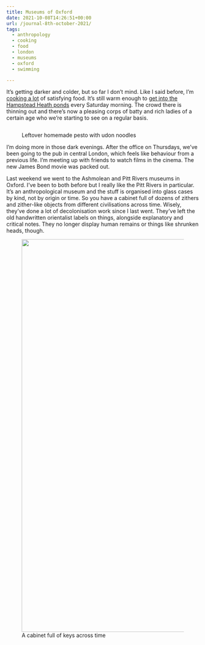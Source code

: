 ```yaml
---
title: Museums of Oxford
date: 2021-10-08T14:26:51+00:00
url: /journal-8th-october-2021/
tags:
  - anthropology
  - cooking
  - food
  - london
  - museums
  - oxford
  - swimming

---
```

 

It&#8217;s getting darker and colder, but so far I don&#8217;t mind. Like I said before, I&#8217;m [cooking a lot][1] of satisfying food. It&#8217;s still warm enough to [get into the Hampstead Heath ponds][2] every Saturday morning. The crowd there is thinning out and there&#8217;s now a pleasing corps of batty and rich ladies of a certain age who we&#8217;re starting to see on a regular basis.<figure class="wp-block-image size-large">

<img src="https://jackreid.xyz/wp-content/uploads/2021/10/Image-from-iOS-1024x768.jpg" alt="" class="wp-image-5694" /> <figcaption>Leftover homemade pesto with udon noodles</figcaption></figure> 

I&#8217;m doing more in those dark evenings. After the office on Thursdays, we&#8217;ve been going to the pub in central London, which feels like behaviour from a previous life. I&#8217;m meeting up with friends to watch films in the cinema. The new James Bond movie was packed out.

Last weekend we went to the Ashmolean and Pitt Rivers museums in Oxford. I&#8217;ve been to both before but I really like the Pitt Rivers in particular. It&#8217;s an anthropological museum and the stuff is organised into glass cases by kind, not by origin or time. So you have a cabinet full of dozens of zithers and zither-like objects from different civilisations across time. Wisely, they&#8217;ve done a lot of decolonisation work since I last went. They&#8217;ve left the old handwritten orientalist labels on things, alongside explanatory and critical notes. They no longer display human remains or things like shrunken heads, though.

<div class="wp-block-image">
  <figure class="aligncenter size-large"><img loading="lazy" width="857" height="1024" src="http://jack-reid.local/wp-content/uploads/2021/10/IMG_6759-857x1024.jpeg" alt="" class="wp-image-5715" srcset="http://jack-reid.local/wp-content/uploads/2021/10/IMG_6759-857x1024.jpeg 857w, http://jack-reid.local/wp-content/uploads/2021/10/IMG_6759-251x300.jpeg 251w, http://jack-reid.local/wp-content/uploads/2021/10/IMG_6759-768x918.jpeg 768w, http://jack-reid.local/wp-content/uploads/2021/10/IMG_6759.jpeg 1000w" sizes="(max-width: 857px) 100vw, 857px" /><figcaption>A cabinet full of keys across time</figcaption></figure>
</div>

 [1]: https://jackreid.xyz/journal/journal-30th-october-2021/
 [2]: https://jackreid.xyz/tag/swimming/